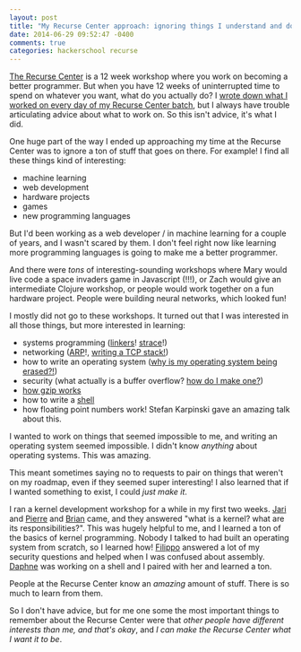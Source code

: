 ```yaml
---
layout: post
title: "My Recurse Center approach: ignoring things I understand and doing the impossible"
date: 2014-06-29 09:52:47 -0400
comments: true
categories: hackerschool recurse
---
```

[The Recurse Center](https://www.recurse.com/) is a 12 week workshop
where you work on becoming a better programmer. But when you have 12
weeks of uninterrupted time to spend on whatever you want, what do you
actually do? I
[wrote down what I worked on every day of my Recurse Center batch](http://jvns.ca/blog/categories/hackerschool/),
but I always have trouble articulating advice about what to work on.
So this isn't advice, it's what I did.

<!-- more -->

One huge part of the way I ended up approaching my time at the Recurse Center was to
ignore a ton of stuff that goes on there. For example! I find all
these things kind of interesting:

* machine learning
* web development
* hardware projects
* games
* new programming languages

But I'd been working as a web developer / in machine learning for a
couple of years, and I wasn't scared by them. I don't feel right now
like learning more programming languages is going to make me a better
programmer.

And there were *tons* of interesting-sounding workshops where Mary
would live code a space invaders game in Javascript (!!!), or Zach
would give an intermediate Clojure workshop, or people would work
together on a fun hardware project. People were building neural
networks, which looked fun!

I mostly did not go to these workshops. It turned out that I was
interested in all those things, but more interested in learning:

* systems programming
  ([linkers](http://jvns.ca/blog/2013/12/10/day-40-learning-about-linkers/)!
  [strace](http://jvns.ca/blog/2014/04/20/debug-your-programs-like-theyre-closed-source/)!)
* networking
  ([ARP](http://jvns.ca/blog/2013/10/29/day-18-in-ur-connection/)!,
  [writing a TCP stack!](http://jvns.ca/blog/2013/11/27/day-34b-wrapping-up-the-tcp-stack/))
* how to write an operating system
  ([why is my operating system being erased?!](http://jvns.ca/blog/2013/12/16/day-43-hopefully-the-last-day-spent-fixing-linker-problems/))
* security (what actually is a buffer overflow?
  [how do I make one?](http://jvns.ca/blog/2013/10/28/day-17-buffer-overflows/))
* [how gzip works](http://jvns.ca/blog/2013/10/24/day-16-gzip-plus-poetry-equals-awesome/)
* how to write a
  [shell](http://jvns.ca/blog/2013/10/01/hacker-school-day-2-what-does-a-shell-even-do/)
* how floating point numbers work! Stefan Karpinski gave an amazing
  talk about this.

I wanted to work on things that seemed impossible to me, and writing an
operating system seemed impossible. I didn't know *anything* about
operating systems. This was amazing.

This meant sometimes saying no to requests to pair on things that
weren't on my roadmap, even if they seemed super interesting! I also
learned that if I wanted something to exist, I could *just make it*.

I ran a kernel development workshop for a while in my first two weeks.
[Jari](https://github.com/jtakkala) and
[Pierre](https://github.com/pyb) and
[Brian](https://github.com/briandignan) came, and they answered "what
is a kernel? what are its responsibilities?". This was hugely helpful
to me, and I learned a ton of the basics of kernel programming. Nobody
I talked to had built an operating system from scratch, so I learned
how! [Filippo](https://filippo.io/) answered a lot of my security
questions and helped when I was confused about assembly.
[Daphne](https://twitter.com/lifeissweetgood) was working on a shell
and I paired with her and learned a ton.

People at the Recurse Center know an *amazing* amount of stuff. There is so
much to learn from them.

So I don't have advice, but for me one some the most important things
to remember about the Recurse Center were that *other people have different
interests than me, and that's okay*, and *I can make the Recurse Center
what I want it to be*.
